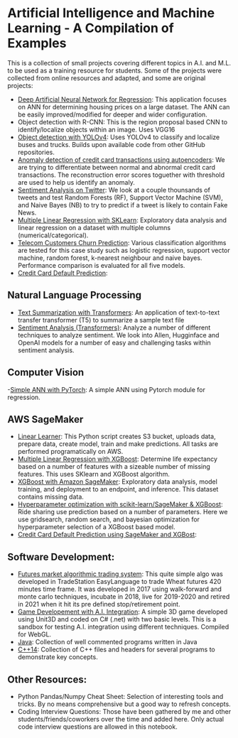 # Artificial Intelligence and Machine Learning - A Compilation of Examples
This is a collection of small projects covering different topics in A.I. and M.L. to be used as a training resource for students. Some of the projects were collected from online resources and adapted, and some are original projects:

- [Deep Artificial Neural Network for Regression](/deep-ann-for-regression/deep_ann_for_regression.ipynb): This application focuses on ANN for determining housing prices on a large dataset. The ANN can be easily improved/modified for deeper and wider configuration.
- Object detection with R-CNN: This is the region proposal based CNN to identify/localize objects within an image. Uses VGG16
- [Object detection with YOLOv4](/object-detection-with-yolov4/YOLO_object_detection.ipynb): Uses YOLOv4 to classify and localize buses and trucks. Builds upon available code from other GitHub repositories.
- [Anomaly detection of credit card transactions using autoencoders](/anomaly-detection-of-credit-card-transactions-using-autoencoders/anomaly_detection_credit_card_transaction_autoencoder.ipynb
): We are trying to differentiate between normal and abnormal credit card transactions. The reconstruction error scores toguether with threshold are used to help us identify an anomaly. 
- [Sentiment Analysis on Twitter](/sentiment-analysis/Twitter_Sentiment_Analysis.ipynb): We look at a couple thounsands of tweets and test Random Forests (RF), Support Vector Machine (SVM), and Naive Bayes (NB) to try to predict if a tweet is likely to contain Fake News.
- [Multiple Linear Regression with SKLearn](/multiple-linear-regression): Exploratory data analysis and linear regression on a dataset with multiple columns (numerical/categorical).
- [Telecom Customers Churn Prediction](/machine-learning-classification/): Various classification algorithms are tested for this case study such as logistic regression, support vector machine, random forest, k-nearest neighbour and naive bayes. Performance comparison is evaluated for all five models.
- [Credit Card Default Prediction](): 

## Natural Language Processing
- [Text Summarization with Transformers](/text-summarization-with-transformers): An application of text-to-text transfer transformer (T5) to summarize a sample text file
- [Sentiment Analysis (Transformers)](/sentiment_analysis_with_RoBERTa_large/sentiment_analysis_with_RoBERTa_large.ipynb): Analyze a number of different techniques to analyze sentiment. We look into Allen, Hugginface and OpenAI models for a number of easy and challenging tasks within sentiment analysis.

## Computer Vision
-[Simple ANN with PyTorch](/simple-ann-with-pytorch): A simple ANN using Pytorch module for regression. 

## AWS SageMaker
- [Linear Learner](/linear-learner): This Python script creates S3 bucket, uploads data, prepare data, create model, train and make predictions. All tasks are performed programatically on AWS. 
- [Multiple Linear Regression with XGBoost](/mlr-with-sklearn): Determine life expectancy based on a number of features with a sizeable number of missing features. This uses SKlearn and XGBoost algorithm.
- [XGBoost with Amazon SageMaker](/xgboost-with-sagemaker/): Exploratory data analysis, model training, and deployment to an endpoint, and inference. This dataset contains missing data.  
- [Hyperparameter optimization with scikit-learn/SageMaker & XGBoost](/hyperparameter-optimization-for-xgboost-in-sk-learn): Ride sharing use prediction based on a number of parameters. Here we use gridsearch, random search, and bayesian optimization for hyperparameter selection of a XGBoost based model.
- [Credit Card Default Prediction using SageMaker and XGBost]():

## Software Development:
- [Futures market algorithmic trading system](/algo-trading-system): This quite simple algo was developed in TradeStation EasyLanguage to trade Wheat futures 420 minutes time frame. It was developed in 2017 using walk-forward and monte carlo techniques, incubate in 2018, live for 2019-2020 and retired in 2021 when it hit its pre defined stop/retirement point.
- [Game Developement with A.I. Integration](/rocket-booster-sandbox): A simple 3D game developed using Unit3D and coded on C# (.net) with two basic levels. This is a sandbox for testing A.I. integration using different techniques. Compiled for WebGL. 
- [Java](/java): Collection of well commented programs written in Java
- [C++14](/cpp14): Collection of C++ files and headers for several programs to demonstrate key concepts. 

## Other Resources:
- Python Pandas/Numpy Cheat Sheet: Selection of interesting tools and tricks. By no means comprehensive but a good way to refresh concepts. 
- Coding Interview Questions: Those have been gathered by me and other students/friends/coworkers over the time and added here. Only actual code interview questions are allowed in this notebook. 
